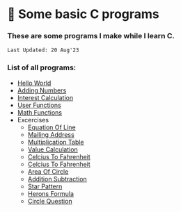 # 🍵 Some basic C programs

### These are some programs I make while I learn C.
`Last Updated: 20 Aug'23`

### List of all programs:
  - [Hello World](1_hello_world/hello_world.c)
  - [Adding Numbers](2_adding_numbers/add.c)
  - [Interest Calculation](3_interest_calculation/calculator.c)
  - [User Functions](4_user_functions/function.c)
  - [Math Functions](5_math_functions/math_fn.c)
  - Excercises
    - [Equation Of Line](6_excercises/1_equation_of_line/equation.c)
    - [Mailing Address](6_excercises/2_mailing_address/address.c)
    - [Multiplication Table](6_excercises/3_multiplication_table/multiplication.c)
    - [Value Calculation](6_excercises/4_value_calculation/calculate.c)
    - [Celcius To Fahrenheit](6_excercises/5_celcius_to_fahrenheit/c_to_f_converter.c)
    - [Celcius To Fahrenheit](5_celcius_to_fahrenheit/f_to_c_converter.c)
    - [Area Of Circle](6_excercises/6_area_of_circle/area.c)
    - [Addition Subtraction](6_excercises/7_addition_subtraction/add_sub.c)
    - [Star Pattern](6_excercises/8_star_pattern/star.c)
    - [Herons Formula](6_excercises/9_herons_formula/herons.c)
    - [Circle Question](6_excercises/10_circle_question/circle.c)

